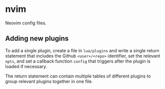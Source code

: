# nvim

 Neovim config files.

## Adding new plugins

To add a single plugin, create a file in `lua/plugins`
and write a single return statement that includes the Github `<user>/<repo>` identifier,
set the relevant `opts`, and set a callback function `config` that triggers after the plugin is loaded if necessary.

The return statement can contain multiple tables of different plugins to group relevant plugins
together in one file.

